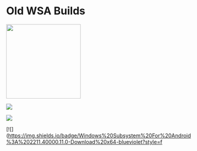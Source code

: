 

#  Old WSA Builds

<img src="https://upload.wikimedia.org/wikipedia/commons/e/e6/Windows_11_logo.svg" style="width: 200px;"/>

[![](https://img.shields.io/badge/Windows%20Subsystem%20For%20Android%3A%202301.40000.4.0-Download%20x64-blueviolet?style=for-the-badge&logo=windows11)](https://github.com/MustardChef/WSABuilds/releases/tag/Windows_11_2301.40000.4.0)

[![](https://img.shields.io/badge/Windows%20Subsystem%20For%20Android%3A%202301.40000.4.0-Download%20arm64-blueviolet?style=for-the-badge&logo=windows11)](https://github.com/MustardChef/WSABuilds/releases/tag/Windows_11_2301.40000.4.0_arm64)

[![](https://img.shields.io/badge/Windows%20Subsystem%20For%20Android%3A%202211.40000.11.0-Download%20x64-blueviolet?style=f